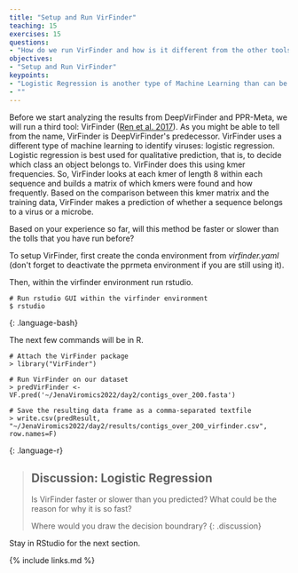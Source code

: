 ```yaml
---
title: "Setup and Run VirFinder"
teaching: 15
exercises: 15
questions:
- "How do we run VirFinder and how is it different from the other tools?"
objectives:
- "Setup and Run VirFinder"
keypoints:
- "Logistic Regression is another type of Machine Learning than can be used to distinguish between viral and non-viral sequences"
- ""
---
```


Before we start analyzing the results from DeepVirFinder and PPR-Meta, we will run a third tool: VirFinder ([Ren et al. 2017](https://microbiomejournal.biomedcentral.com/articles/10.1186/s40168-017-0283-5)). As you might be able to tell from the name, VirFinder is DeepVirFinder's predecessor. VirFinder uses a different type of machine learning to identify viruses: logistic regression. Logistic regression is best used for qualitative prediction, that is, to decide which class an object belongs to. VirFinder does this using kmer frequencies. So, VirFinder looks at each kmer of length 8 within each sequence and builds a matrix of which kmers were found and how frequently. Based on the comparison between this kmer matrix and the training data, VirFinder makes a prediction of whether a sequence belongs to a virus or a microbe.

Based on your experience so far, will this method be faster or slower than the tolls that you have run before?

To setup VirFinder, first create the conda environment from *virfinder.yaml* (don't forget to deactivate the pprmeta environment if you are still using it).

Then, within the virfinder environment run rstudio. 

~~~
# Run rstudio GUI within the virfinder environment
$ rstudio
~~~
{: .language-bash}


The next few commands will be in R.

~~~
# Attach the VirFinder package
> library("VirFinder")

# Run VirFinder on our dataset
> predVirFinder <- VF.pred('~/JenaViromics2022/day2/contigs_over_200.fasta')

# Save the resulting data frame as a comma-separated textfile
> write.csv(predResult, "~/JenaViromics2022/day2/results/contigs_over_200_virfinder.csv", row.names=F)
~~~
{: .language-r}

>## Discussion: Logistic Regression
> Is VirFinder faster or slower than you predicted? What could be the reason for why it is so fast?
> 
> Where would you draw the decision boundrary?
{: .discussion}

Stay in RStudio for the next section.

{% include links.md %}
